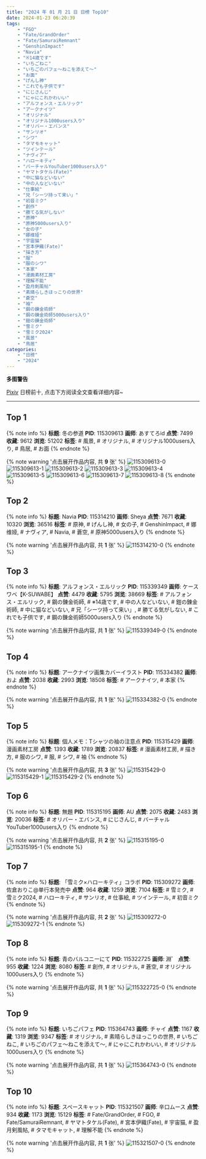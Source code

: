 ```yaml
---
title: "2024 年 01 月 21 日 日榜 Top10"
date: 2024-01-23 06:20:39
tags:
    - "FGO"
    - "Fate/GrandOrder"
    - "Fate/SamuraiRemnant"
    - "GenshinImpact"
    - "Navia"
    - "※14歳です"
    - "いちごねこ"
    - "いちごのパフェ〜ねこを添えて〜"
    - "お面"
    - "げんし神"
    - "これでも子供です"
    - "にじさんじ"
    - "にゃにこれかわいい"
    - "アルフォンス・エルリック"
    - "アークナイツ"
    - "オリジナル"
    - "オリジナル1000users入り"
    - "オリバー・エバンス"
    - "サンリオ"
    - "シワ"
    - "タマモキャット"
    - "ツインテール"
    - "ナヴィア"
    - "ハローキティ"
    - "バーチャルYouTuber1000users入り"
    - "ヤマトタケル(Fate)"
    - "中に猫などいない"
    - "中の人などいない"
    - "仕事絵"
    - "兄「シーツ持って来い」"
    - "初音ミク"
    - "創作"
    - "勝てる気がしない"
    - "原神"
    - "原神5000users入り"
    - "女の子"
    - "娜维娅"
    - "宇宙猫"
    - "宮本伊織(Fate)"
    - "描き方"
    - "服"
    - "服のシワ"
    - "本家"
    - "漫画素材工房"
    - "理解不能"
    - "盈月剣風帖"
    - "素晴らしきほっこりの世界"
    - "蒼空"
    - "袖"
    - "鋼の錬金術師"
    - "鋼の錬金術師5000users入り"
    - "鎧の錬金術師"
    - "雪ミク"
    - "雪ミク2024"
    - "風景"
    - "鳥居"
categories:
    - "日榜"
    - "2024"
---
```


<i class="fa fa-triangle-exclamation"></i>**多图警告**<i class="fa fa-triangle-exclamation"></i>

[Pixiv](https://www.pixiv.net/) 日榜前十, 点击下方阅读全文查看详细内容~

<!-- more -->

---

## Top 1

{% note info %}
**标题**: 冬の参道
**PID**: 115309613 **画师**: あすてろid
**点赞**: 7499 **收藏**: 9612 **浏览**: 51202
**标签**: # 風景, # オリジナル, # オリジナル1000users入り, # 鳥居, # お面
{% endnote %}

{% note warning '点击展开作品内容, 共 **9** 张' %}
![115309613-0](https://i.pixiv.re/img-original/img/2024/01/20/00/05/54/115309613_p0.png)
![115309613-1](https://i.pixiv.re/img-original/img/2024/01/20/00/05/54/115309613_p1.png)
![115309613-2](https://i.pixiv.re/img-original/img/2024/01/20/00/05/54/115309613_p2.png)
![115309613-3](https://i.pixiv.re/img-original/img/2024/01/20/00/05/54/115309613_p3.png)
![115309613-4](https://i.pixiv.re/img-original/img/2024/01/20/00/05/54/115309613_p4.png)
![115309613-5](https://i.pixiv.re/img-original/img/2024/01/20/00/05/54/115309613_p5.png)
![115309613-6](https://i.pixiv.re/img-original/img/2024/01/20/00/05/54/115309613_p6.png)
![115309613-7](https://i.pixiv.re/img-original/img/2024/01/20/00/05/54/115309613_p7.png)
![115309613-8](https://i.pixiv.re/img-original/img/2024/01/20/00/05/54/115309613_p8.png)
{% endnote %}

## Top 2

{% note info %}
**标题**: Navia
**PID**: 115314210 **画师**: Sheya
**点赞**: 7671 **收藏**: 10320 **浏览**: 36516
**标签**: # 原神, # げんし神, # 女の子, # GenshinImpact, # 娜维娅, # ナヴィア, # Navia, # 蒼空, # 原神5000users入り
{% endnote %}

{% note warning '点击展开作品内容, 共 **1** 张' %}
![115314210-0](https://i.pixiv.re/img-original/img/2024/01/20/04/04/51/115314210_p0.jpg)
{% endnote %}

## Top 3

{% note info %}
**标题**: アルフォンス・エルリック
**PID**: 115339349 **画师**: ケースワベ【K-SUWABE】
**点赞**: 4479 **收藏**: 5795 **浏览**: 38669
**标签**: # アルフォンス・エルリック, # 鋼の錬金術師, # ※14歳です, # 中の人などいない, # 鎧の錬金術師, # 中に猫などいない, # 兄「シーツ持って来い」, # 勝てる気がしない, # これでも子供です, # 鋼の錬金術師5000users入り
{% endnote %}

{% note warning '点击展开作品内容, 共 **1** 张' %}
![115339349-0](https://i.pixiv.re/img-original/img/2024/01/21/00/00/52/115339349_p0.jpg)
{% endnote %}

## Top 4

{% note info %}
**标题**: アークナイツ画集カバーイラスト
**PID**: 115334382 **画师**: およ
**点赞**: 2038 **收藏**: 2993 **浏览**: 18508
**标签**: # アークナイツ, # 本家
{% endnote %}

{% note warning '点击展开作品内容, 共 **1** 张' %}
![115334382-0](https://i.pixiv.re/img-original/img/2024/01/20/21/41/32/115334382_p0.png)
{% endnote %}

## Top 5

{% note info %}
**标题**: 個人メモ：Tシャツの袖の注意点
**PID**: 115315429 **画师**: 漫画素材工房
**点赞**: 1393 **收藏**: 1789 **浏览**: 20837
**标签**: # 漫画素材工房, # 描き方, # 服のシワ, # 服, # シワ, # 袖
{% endnote %}

{% note warning '点击展开作品内容, 共 **3** 张' %}
![115315429-0](https://i.pixiv.re/img-original/img/2024/01/20/06/00/02/115315429_p0.jpg)
![115315429-1](https://i.pixiv.re/img-original/img/2024/01/20/06/00/02/115315429_p1.jpg)
![115315429-2](https://i.pixiv.re/img-original/img/2024/01/20/06/00/02/115315429_p2.jpg)
{% endnote %}

## Top 6

{% note info %}
**标题**: 無題
**PID**: 115315195 **画师**: AU
**点赞**: 2075 **收藏**: 2483 **浏览**: 20036
**标签**: # オリバー・エバンス, # にじさんじ, # バーチャルYouTuber1000users入り
{% endnote %}

{% note warning '点击展开作品内容, 共 **2** 张' %}
![115315195-0](https://i.pixiv.re/img-original/img/2024/01/20/05/36/52/115315195_p0.png)
![115315195-1](https://i.pixiv.re/img-original/img/2024/01/20/05/36/52/115315195_p1.png)
{% endnote %}

## Top 7

{% note info %}
**标题**: 「雪ミク×ハローキティ」コラボ
**PID**: 115309272 **画师**: 佐倉おりこ@単行本発売中
**点赞**: 964 **收藏**: 1259 **浏览**: 7104
**标签**: # 雪ミク, # 雪ミク2024, # ハローキティ, # サンリオ, # 仕事絵, # ツインテール, # 初音ミク
{% endnote %}

{% note warning '点击展开作品内容, 共 **2** 张' %}
![115309272-0](https://i.pixiv.re/img-original/img/2024/01/20/00/01/19/115309272_p0.jpg)
![115309272-1](https://i.pixiv.re/img-original/img/2024/01/20/00/01/19/115309272_p1.jpg)
{% endnote %}

## Top 8

{% note info %}
**标题**: 青のバルコニーにて
**PID**: 115322725 **画师**: 淵゛
**点赞**: 955 **收藏**: 1224 **浏览**: 8080
**标签**: # 創作, # オリジナル, # 蒼空, # オリジナル1000users入り
{% endnote %}

{% note warning '点击展开作品内容, 共 **1** 张' %}
![115322725-0](https://i.pixiv.re/img-original/img/2024/01/20/13/44/55/115322725_p0.jpg)
{% endnote %}

## Top 9

{% note info %}
**标题**: いちごパフェ
**PID**: 115364743 **画师**: チャイ
**点赞**: 1167 **收藏**: 1319 **浏览**: 9347
**标签**: # オリジナル, # 素晴らしきほっこりの世界, # いちごねこ, # いちごのパフェ〜ねこを添えて〜, # にゃにこれかわいい, # オリジナル1000users入り
{% endnote %}

{% note warning '点击展开作品内容, 共 **1** 张' %}
![115364743-0](https://i.pixiv.re/img-original/img/2024/01/21/20/30/03/115364743_p0.png)
{% endnote %}

## Top 10

{% note info %}
**标题**: スペースキャット
**PID**: 115321507 **画师**: 辛口ムース
**点赞**: 934 **收藏**: 1173 **浏览**: 15129
**标签**: # Fate/GrandOrder, # FGO, # Fate/SamuraiRemnant, # ヤマトタケル(Fate), # 宮本伊織(Fate), # 宇宙猫, # 盈月剣風帖, # タマモキャット, # 理解不能
{% endnote %}

{% note warning '点击展开作品内容, 共 **1** 张' %}
![115321507-0](https://i.pixiv.re/img-original/img/2024/01/20/12/39/57/115321507_p0.jpg)
{% endnote %}
